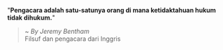 "**Pengacara adalah satu-satunya orang di mana ketidaktahuan hukum tidak dihukum.**"

> ~ _By Jeremy Bentham_  
Filsuf dan pengacara dari Inggris
